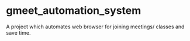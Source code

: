 # gmeet_automation_system

A project which automates web browser for joining meetings/ classes and save time.
